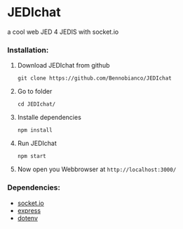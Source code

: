 # JEDIchat 
a cool web JED 4 JEDIS with socket.io


### Installation:
1. Download JEDIchat from github

    `git clone https://github.com/Bennobianco/JEDIchat`
    
2. Go to folder

    `cd JEDIchat/`
    
3. Installe dependencies

    `npm install`
    
4. Run JEDIchat

    `npm start`
    
5. Now open you Webbrowser at `http://localhost:3000/`

### Dependencies:
* [socket.io](https://www.npmjs.com/package/socket.io)
* [express](https://www.npmjs.com/package/express)
* [dotenv](https://www.npmjs.com/package/dotenv)
